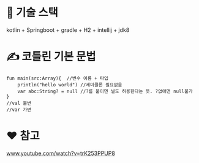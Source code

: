 # 📝 기술 스택
kotlin + Springboot + gradle + H2 + intellij + jdk8

# ✍️ 코틀린 기본 문법
```
fun main(src:Array){  //변수 이름 + 타입
	println("hello world") //세미콜론 필요없음
	var abc:String? = null //?를 붙이면 널도 허용한다는 뜻. ?없애면 null불가
}
//val 불변
//var 가변 
```

# ❤️ 참고
www.youtube.com/watch?v=trK253PPUP8 

